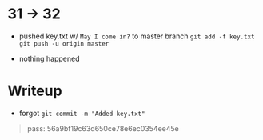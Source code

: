# 31 -> 32

- pushed key.txt w/ `May I come in?` to master branch
`git add -f key.txt`
`git push -u origin master`

- nothing happened


# Writeup

- forgot `git commit -m "Added key.txt"`

> pass: 56a9bf19c63d650ce78e6ec0354ee45e
